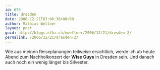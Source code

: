 ```yaml
---
id: 675
title: dresden
date: 2006-12-21T03:06:38+00:00
author: Mathias Wellner
layout: post
guid: http://blogs.ethz.ch/mwellner/2006/12/21/dresden-2/
permalink: /2006/12/21/dresden-2/
---
```

Wie aus meinen Reiseplanungen teilweise ersichtlich, werde ich ab heute Abend zum Nachholkonzert der **Wise Guys** in Dresden sein. Und danach auch noch ein wenig länger bis Silvester.